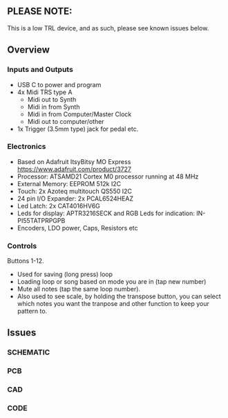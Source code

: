 ## PLEASE NOTE:
This is a low TRL device, and as such, please see known issues below.

## Overview
### Inputs and Outputs
- USB C to power and program
- 4x Midi TRS type A
  - Midi out to Synth
  - Midi in from Synth
  - Midi in from Computer/Master Clock
  - Midi out to computer/other
- 1x Trigger (3.5mm type) jack for pedal etc.

### Electronics
- Based on Adafruit ItsyBitsy MO Express https://www.adafruit.com/product/3727
- Processor: ATSAMD21 Cortex M0 processor running at 48 MHz
- External Memory: EEPROM 512k I2C
- Touch: 2x Azoteq multitouch QS550 I2C
- 24 pin I/O Expander: 2x PCAL6524HEAZ 
- Led Latch: 2x CAT4016HV6G
- Leds for display: APTR3216SECK and RGB Leds for indication: IN-PI55TATPRPGPB 
- Encoders, LDO power, Caps, Resistors etc

### Controls

Buttons 1-12.  
- Used for saving (long press) loop
- Loading loop or song based on mode you are in (tap new number)
- Mute all notes (tap the same loop number).
- Also used to see scale, by holding the transpose button, you can select which notes you want the tranpose and other function to keep your pattern to.



## Issues

### SCHEMATIC

### PCB

### CAD

### CODE

